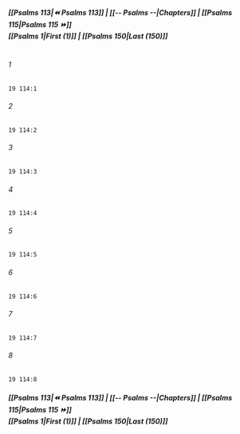 
##### **[[Psalms 113|⏪ Psalms 113]] | [[-- Psalms --|Chapters]] | [[Psalms 115|Psalms 115 ⏩]]**<br>**[[Psalms 1|First (1)]] | [[Psalms 150|Last (150)]]**<br><br>

###### 1
``` verse
19 114:1
```
###### 2
``` verse
19 114:2
```
###### 3
``` verse
19 114:3
```
###### 4
``` verse
19 114:4
```
###### 5
``` verse
19 114:5
```
###### 6
``` verse
19 114:6
```
###### 7
``` verse
19 114:7
```
###### 8
``` verse
19 114:8
```

##### **[[Psalms 113|⏪ Psalms 113]] | [[-- Psalms --|Chapters]] | [[Psalms 115|Psalms 115 ⏩]]**<br>**[[Psalms 1|First (1)]] | [[Psalms 150|Last (150)]]**
